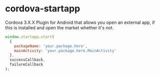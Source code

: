 cordova-startapp
================

Cordova 3.X.X Plugin for Android that allows you open an external app, if this is installed and open the market whether it's not.

```js
window.startapp.start(
  {
    packageName: 'your.package.here',
    mainActivity: 'your.package.here.MainActivity'
  },
  successCallback,
  failureCallback
);
```

